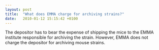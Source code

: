 ```yaml
---
layout: post
title:  "What does EMMA charge for archiving strains?"
date:   2010-01-12 15:15:42 +0100
---
```


The depositor has to bear the expense of shipping the mice to the EMMA institute responsible for archiving the strain. However, EMMA does not charge the depositor for archiving mouse strains.
